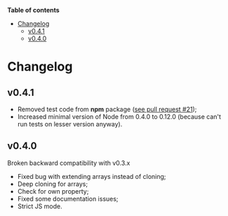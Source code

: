 <!-- START doctoc generated TOC please keep comment here to allow auto update -->
<!-- DON'T EDIT THIS SECTION, INSTEAD RE-RUN doctoc TO UPDATE -->
**Table of contents**

- [Changelog](#changelog)
  - [v0.4.1](#v041)
  - [v0.4.0](#v040)

<!-- END doctoc generated TOC please keep comment here to allow auto update -->

Changelog
=========

v0.4.1
------

- Removed test code from <b>npm</b> package
  ([see pull request #21](https://github.com/unclechu/node-deep-extend/pull/21));
- Increased minimal version of Node from 0.4.0 to 0.12.0
  (because can't run tests on lesser version anyway).

v0.4.0
------

Broken backward compatibility with v0.3.x

- Fixed bug with extending arrays instead of cloning;
- Deep cloning for arrays;
- Check for own property;
- Fixed some documentation issues;
- Strict JS mode.
